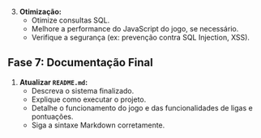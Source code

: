 3.  **Otimização:**
    *   Otimize consultas SQL.
    *   Melhore a performance do JavaScript do jogo, se necessário.
    *   Verifique a segurança (ex: prevenção contra SQL Injection, XSS).

## Fase 7: Documentação Final

1.  **Atualizar `README.md`:**
    *   Descreva o sistema finalizado.
    *   Explique como executar o projeto.
    *   Detalhe o funcionamento do jogo e das funcionalidades de ligas e pontuações.
    *   Siga a sintaxe Markdown corretamente.